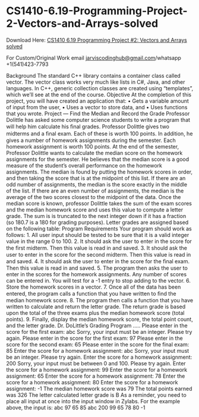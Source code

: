 # CS1410-6.19-Programming-Project-2-Vectors-and-Arrays-solved

Download Here: [CS1410 6.19 Programming Project #2: Vectors and Arrays solved](https://jarviscodinghub.com/assignment/6-19-programming-project-2-vectors-and-arrays-solution/)

For Custom/Original Work email jarviscodinghub@gmail.com/whatsapp +1(541)423-7793

Background The standard C++ library contains a container class called vector. The vector class works very much like lists in C#, Java, and other languages. In C++, generic collection classes are created using “templates”, which we’ll see at the end of the course. Objective At the completion of this project, you will have created an application that: • Gets a variable amount of input from the user, • Uses a vector to store data, and • Uses functions that you wrote. Project — Find the Median and Record the Grade Professor Dolittle has asked some computer science students to write a program that will help him calculate his ﬁnal grades. Professor Dolittle gives two midterms and a ﬁnal exam. Each of these is worth 100 points. In addition, he gives a number of homework assignments during the semester. Each homework assignment is worth 100 points. At the end of the semester, Professor Dolittle wants to calculate the median score on the homework assignments for the semester. He believes that the median score is a good measure of the student’s overall performance on the homework assignments. The median is found by putting the homework scores in order, and then taking the score that is at the midpoint of this list. If there are an odd number of assignments, the median is the score exactly in the middle of the list. If there are an even number of assignments, the median is the average of the two scores closest to the midpoint of the data. Once the median score is known, professor Dolittle takes the sum of the exam scores and the median homework score and uses this value to compute a letter grade. The sum is is truncated to the next integer down if it has a fraction (so 180.7 is a 180 for grading purposes). Letter grades are assigned based on the following table:
Program Requirements Your program should work as follows: 1. All user input should be tested to be sure that it is a valid integer value in the range 0 to 100.
2. It should ask the user to enter in the score for the ﬁrst midterm. Then this value is read in and saved.
3. It should ask the user to enter in the score for the second midterm. Then this value is read in and saved.
4. It should ask the user to enter in the score for the ﬁnal exam. Then this value is read in and saved.
5. The program then asks the user to enter in the scores for the homework assignments. Any number of scores can be entered in. You will test for a -1 entry to stop adding to the vector.
6. Store the homework scores in a vector.
7. Once all of the data has been entered, the program calls a function that you have written to ﬁnd the median homework score.
8. The program then calls a function that you have written to calculate and return the letter grade. The return grade is based upon the total of the three exams plus the median homework score (total points).
9. Finally, display the median homework score, the total point count, and the letter grade.
Dr. DoLittle’s Grading Program ….. Please enter in the score for the first exam: abc Sorry, your input must be an integer. Please try again. Please enter in the score for the first exam: 97 Please enter in the score for the second exam: 65 Please enter in the score for the final exam: 85 Enter the score for a homework assignment: abc Sorry, your input must be an integer. Please try again. Enter the score for a homework assignment: 200 Sorry, your input must be between 0 and 100. Please try again. Enter the score for a homework assignment: 99
Enter the score for a homework assignment: 65 Enter the score for a homework assignment: 78 Enter the score for a homework assignment: 80 Enter the score for a homework assignment: -1 The median homework score was 79 The total points earned was 326 The letter calculated letter grade is B
As a reminder, you need to place all input at once into the input window in Zylabs. For the example above, the input is: abc 97 65 85 abc 200 99 65 78 80 -1
